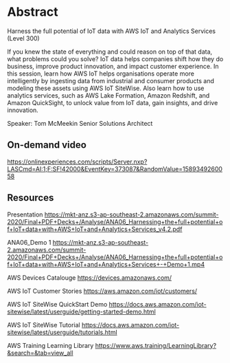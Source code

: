 # Abstract

Harness the full potential of IoT data with AWS IoT and Analytics Services (Level 300)

If you knew the state of everything and could reason on top of that data, what problems could you solve? IoT data helps companies shift how they do business, improve product innovation, and impact customer experience. In this session, learn how AWS IoT helps organisations operate more intelligently by ingesting data from industrial and consumer products and modeling these assets using AWS IoT SiteWise. Also learn how to use analytics services, such as AWS Lake Formation, Amazon Redshift, and Amazon QuickSight, to unlock value from IoT data, gain insights, and drive innovation.

Speaker: Tom McMeekin
Senior Solutions Architect

## On-demand video

<https://onlinexperiences.com/scripts/Server.nxp?LASCmd=AI:1;F:SF!42000&EventKey=373087&RandomValue=1589349260058>

## Resources

Presentation
<https://mkt-anz.s3-ap-southeast-2.amazonaws.com/summit-2020/Final+PDF+Decks+/Analyse/ANA06_Harnessing+the+full+potential+of+IoT+data+with+AWS+IoT+and+Analytics+Services_v4.2.pdf>

ANA06_Demo 1
<https://mkt-anz.s3-ap-southeast-2.amazonaws.com/summit-2020/Final+PDF+Decks+/Analyse/ANA06_Harnessing+the+full+potential+of+IoT+data+with+AWS+IoT+and+Analytics+Services+-+Demo+1.mp4>

AWS Devices Catalouge
<https://devices.amazonaws.com/>

AWS IoT Customer Stories
<https://aws.amazon.com/iot/customers/>

AWS IoT SiteWise QuickStart Demo
<https://docs.aws.amazon.com/iot-sitewise/latest/userguide/getting-started-demo.html>

AWS IoT SiteWise Tutorial
<https://docs.aws.amazon.com/iot-sitewise/latest/userguide/tutorials.html>

AWS Training Learning Library
<https://www.aws.training/LearningLibrary?&search=&tab=view_all>
